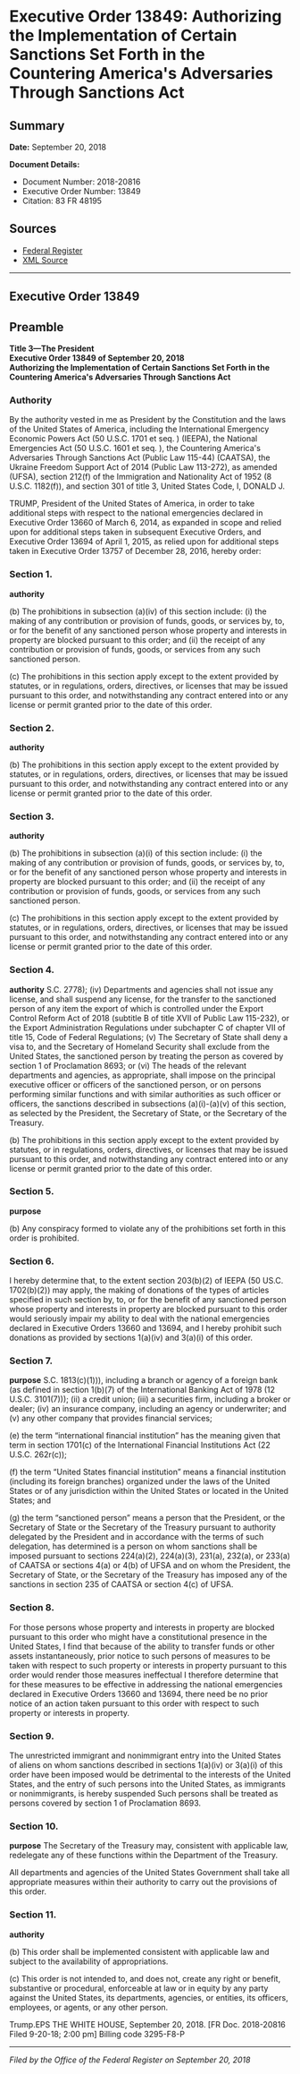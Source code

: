 # Executive Order 13849: Authorizing the Implementation of Certain Sanctions Set Forth in the Countering America's Adversaries Through Sanctions Act

## Summary

**Date:** September 20, 2018

**Document Details:**
- Document Number: 2018-20816
- Executive Order Number: 13849
- Citation: 83 FR 48195

## Sources
- [Federal Register](https://www.federalregister.gov/documents/2018/09/21/2018-20816/authorizing-the-implementation-of-certain-sanctions-set-forth-in-the-countering-americas-adversaries)
- [XML Source](https://www.federalregister.gov/documents/full_text/xml/2018/09/21/2018-20816.xml)

---

## Executive Order 13849

## Preamble

**Title 3—The President**  
**Executive Order 13849 of September 20, 2018**  
**Authorizing the Implementation of Certain Sanctions Set Forth in the Countering America's Adversaries Through Sanctions Act**

### Authority

By the authority vested in me as President by the Constitution and the laws of the United States of America, including the International Emergency Economic Powers Act (50 U.S.C. 1701 
et seq.
) (IEEPA), the National Emergencies Act (50 U.S.C. 1601 
et seq.
), the Countering America's Adversaries Through Sanctions Act (Public Law 115-44) (CAATSA), the Ukraine Freedom Support Act of 2014 (Public Law 113-272), as amended (UFSA), section 212(f) of the Immigration and Nationality Act of 1952 (8 U.S.C. 1182(f)), and section 301 of title 3, United States Code,
I, DONALD J.

TRUMP, President of the United States of America, in order to take additional steps with respect to the national emergencies declared in Executive Order 13660 of March 6, 2014, as expanded in scope and relied upon for additional steps taken in subsequent Executive Orders, and Executive Order 13694 of April 1, 2015, as relied upon for additional steps taken in Executive Order 13757 of December 28, 2016, hereby order:
### Section 1.

**authority**

(b) The prohibitions in subsection (a)(iv) of this section include:
    (i) the making of any contribution or provision of funds, goods, or services by, to, or for the benefit of any sanctioned person whose property and interests in property are blocked pursuant to this order; and
    (ii) the receipt of any contribution or provision of funds, goods, or services from any such sanctioned person.

(c) The prohibitions in this section apply except to the extent provided by statutes, or in regulations, orders, directives, or licenses that may be issued pursuant to this order, and notwithstanding any contract entered into or any license or permit granted prior to the date of this order.
### Section 2.

**authority**

(b) The prohibitions in this section apply except to the extent provided by statutes, or in regulations, orders, directives, or licenses that may be issued pursuant to this order, and notwithstanding any contract entered into or any license or permit granted prior to the date of this order.
### Section 3.

**authority**

(b) The prohibitions in subsection (a)(i) of this section include:
    (i) the making of any contribution or provision of funds, goods, or services by, to, or for the benefit of any sanctioned person whose property and interests in property are blocked pursuant to this order; and
    (ii) the receipt of any contribution or provision of funds, goods, or services from any such sanctioned person.

(c) The prohibitions in this section apply except to the extent provided by statutes, or in regulations, orders, directives, or licenses that may be issued pursuant to this order, and notwithstanding any contract entered into or any license or permit granted prior to the date of this order.
### Section 4.

**authority**
S.C. 2778);
    (iv) Departments and agencies shall not issue any license, and shall suspend any license, for the transfer to the sanctioned person of any item the export of which is controlled under the Export Control Reform Act of 2018 (subtitle B of title XVII of Public Law 115-232), or the Export Administration Regulations under subchapter C of chapter VII of title 15, Code of Federal Regulations;
    (v) The Secretary of State shall deny a visa to, and the Secretary of Homeland Security shall exclude from the United States, the sanctioned person by treating the person as covered by section 1 of Proclamation 8693; or
    (vi) The heads of the relevant departments and agencies, as appropriate, shall impose on the principal executive officer or officers of the sanctioned person, or on persons performing similar functions and with similar authorities as such officer or officers, the sanctions described in subsections (a)(i)-(a)(v) of this section, as selected by the President, the Secretary of State, or the Secretary of the Treasury.

(b) The prohibitions in this section apply except to the extent provided by statutes, or in regulations, orders, directives, or licenses that may be issued pursuant to this order, and notwithstanding any contract entered into or any license or permit granted prior to the date of this order.
### Section 5.

**purpose**

(b) Any conspiracy formed to violate any of the prohibitions set forth in this order is prohibited.
### Section 6.

I hereby determine that, to the extent section 203(b)(2) of IEEPA (50 US.C. 1702(b)(2)) may apply, the making of donations of the types of articles specified in such section by, to, or for the benefit of any sanctioned person whose property and interests in property are blocked pursuant to this order would seriously impair my ability to deal with the national emergencies declared in Executive Orders 13660 and 13694, and I hereby prohibit such donations as provided by sections 1(a)(iv) and 3(a)(i) of this order.
### Section 7.

**purpose**
S.C. 1813(c)(1))), including a branch or agency of a foreign bank (as defined in section 1(b)(7) of the International Banking Act of 1978 (12 U.S.C. 3101(7))); (ii) a credit union; (iii) a securities firm, including a broker or dealer; (iv) an insurance company, including an agency or underwriter; and (v) any other company that provides financial services;

(e) the term “international financial institution” has the meaning given that term in section 1701(c) of the International Financial Institutions Act (22 U.S.C. 262r(c));

(f) the term “United States financial institution” means a financial institution (including its foreign branches) organized under the laws of the United States or of any jurisdiction within the United States or located in the United States; and

(g) the term “sanctioned person” means a person that the President, or the Secretary of State or the Secretary of the Treasury pursuant to authority delegated by the President and in accordance with the terms of such delegation, has determined is a person on whom sanctions shall be imposed pursuant to sections 224(a)(2), 224(a)(3), 231(a), 232(a), or 233(a) of CAATSA or sections 4(a) or 4(b) of UFSA and on whom the President, the Secretary of State, or the Secretary of the Treasury has imposed any of the sanctions in section 235 of CAATSA or section 4(c) of UFSA.
### Section 8.

For those persons whose property and interests in property are blocked pursuant to this order who might have a constitutional presence in the United States, I find that because of the ability to transfer funds or other assets instantaneously, prior notice to such persons of measures to be taken with respect to such property or interests in property pursuant to this order would render those measures ineffectual I therefore determine that for these measures to be effective in addressing the national emergencies declared in Executive Orders 13660 and 13694, there need be no prior notice of an action taken pursuant to this order with respect to such property or interests in property.
### Section 9.

The unrestricted immigrant and nonimmigrant entry into the United States of aliens on whom sanctions described in sections 1(a)(iv) or 3(a)(i) of this order have been imposed would be detrimental to the interests of the United States, and the entry of such persons into the United States, as immigrants or nonimmigrants, is hereby suspended Such persons shall be treated as persons covered by section 1 of Proclamation 8693.
### Section 10.

**purpose**
 The Secretary of the Treasury may, consistent with applicable law, redelegate any of these functions within the Department of the Treasury.

All departments and agencies of the United States Government shall take all appropriate measures within their authority to carry out the provisions of this order.
### Section 11.

**authority**

(b) This order shall be implemented consistent with applicable law and subject to the availability of appropriations.

(c) This order is not intended to, and does not, create any right or benefit, substantive or procedural, enforceable at law or in equity by any party against the United States, its departments, agencies, or entities, its officers, employees, or agents, or any other person.

Trump.EPS
THE WHITE HOUSE,
September 20, 2018.
[FR Doc. 2018-20816 
Filed 9-20-18; 2:00 pm]
Billing code 3295-F8-P

---

*Filed by the Office of the Federal Register on September 20, 2018*

